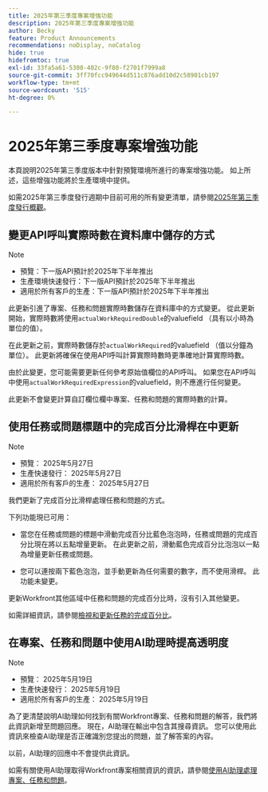 ```yaml
---
title: 2025年第三季度專案增強功能
description: 2025年第三季度專案增強功能
author: Becky
feature: Product Announcements
recommendations: noDisplay, noCatalog
hide: true
hidefromtoc: true
exl-id: 33fa5a61-5300-402c-9f80-f2701f7999a8
source-git-commit: 3ff70fcc949644d511c876add10d2c58901cb197
workflow-type: tm+mt
source-wordcount: '515'
ht-degree: 0%

---
```


# 2025年第三季度專案增強功能

本頁說明2025年第三季度版本中針對預覽環境所進行的專案增強功能。 如上所述，這些增強功能將於生產環境中提供。

如需2025年第三季度發行週期中目前可用的所有變更清單，請參閱[2025年第三季度發行概觀](/help/quicksilver/product-announcements/product-releases/25-q3-release-activity/25-q3-release-overview.md)。

## 變更API呼叫實際時數在資料庫中儲存的方式

>[!NOTE]
>
>* 預覽：下一版API預計於2025年下半年推出
>* 生產環境快速發行：下一版API預計於2025年下半年推出
>* 適用於所有客戶的生產：下一版API預計於2025年下半年推出

此更新引進了專案、任務和問題實際時數儲存在資料庫中的方式變更。 從此更新開始，實際時數將使用`actualWorkRequiredDouble`的valuefield （具有以小時為單位的值）。

在此更新之前，實際時數儲存於`actualWorkRequired`的valuefield （值以分鐘為單位）。 此更新將確保在使用API呼叫計算實際時數時更準確地計算實際時數。

由於此變更，您可能需要更新任何參考原始值欄位的API呼叫。 如果您在API呼叫中使用`actualWorkRequiredExpression`的valuefield，則不應進行任何變更。

此更新不會變更計算自訂欄位欄中專案、任務和問題的實際時數的計算。

## 使用任務或問題標題中的完成百分比滑桿在中更新

>[!NOTE]
>
>* 預覽： 2025年5月27日
>* 生產快速發行： 2025年5月27日
>* 適用於所有客戶的生產： 2025年5月27日

我們更新了完成百分比滑桿處理任務和問題的方式。

下列功能現已可用：

* 當您在任務或問題的標題中滑動完成百分比藍色泡泡時，任務或問題的完成百分比現在將以五點增量更新。 在此更新之前，滑動藍色完成百分比泡泡以一點為增量更新任務或問題。

* 您可以連按兩下藍色泡泡，並手動更新為任何需要的數字，而不使用滑桿。 此功能未變更。

更新Workfront其他區域中任務和問題的完成百分比時，沒有引入其他變更。

如需詳細資訊，請參閱[檢視和更新任務的完成百分比](/help/quicksilver/manage-work/projects/updating-work-in-a-project/view-update-percent-complete-for-tasks.md)。

## 在專案、任務和問題中使用AI助理時提高透明度

>[!NOTE]
>
>* 預覽： 2025年5月19日
>* 生產快速發行： 2025年5月19日
>* 適用於所有客戶的生產： 2025年5月19日

為了更清楚說明AI助理如何找到有關Workfront專案、任務和問題的解答，我們將此資訊新增至問題回應。 現在，AI助理在輸出中包含其搜尋資訊。 您可以使用此資訊來檢查AI助理是否正確識別您提出的問題，並了解答案的內容。

以前，AI助理的回應中不會提供此資訊。

如需有關使用AI助理取得Workfront專案相關資訊的資訊，請參閱[使用AI助理處理專案、任務和問題](/help/quicksilver/workfront-basics/ai-assistant/work-with-pti-through-ai-assisant.md)。
